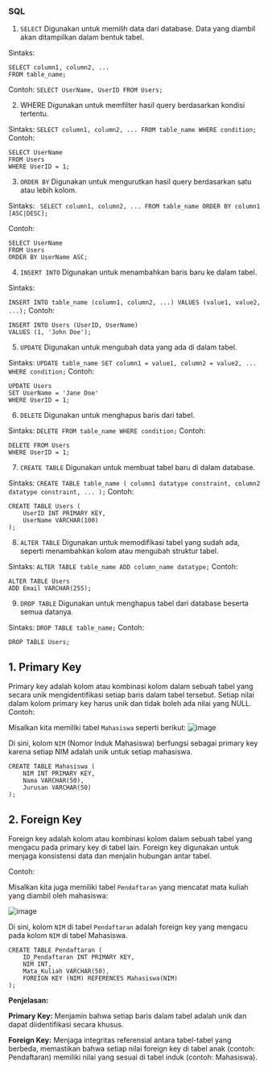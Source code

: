 ### SQL

1. `SELECT`
Digunakan untuk memilih data dari database. Data yang diambil akan ditampilkan dalam bentuk tabel.

Sintaks:
```
SELECT column1, column2, ...
FROM table_name;
```
Contoh:
`SELECT UserName, UserID
FROM Users;`

2. WHERE
Digunakan untuk memfilter hasil query berdasarkan kondisi tertentu.

Sintaks:
`
SELECT column1, column2, ...
FROM table_name
WHERE condition;
`
Contoh:

```
SELECT UserName
FROM Users
WHERE UserID = 1;
```

3. `ORDER BY`
Digunakan untuk mengurutkan hasil query berdasarkan satu atau lebih kolom.

Sintaks:
`
SELECT column1, column2, ...
FROM table_name
ORDER BY column1 [ASC|DESC];`

Contoh:
```
SELECT UserName
FROM Users
ORDER BY UserName ASC;
```

4. `INSERT INTO`
Digunakan untuk menambahkan baris baru ke dalam tabel.

Sintaks:

`INSERT INTO table_name (column1, column2, ...)
VALUES (value1, value2, ...);`
Contoh:
```
INSERT INTO Users (UserID, UserName)
VALUES (1, 'John Doe');
```

5. `UPDATE`
Digunakan untuk mengubah data yang ada di dalam tabel.

Sintaks:
`UPDATE table_name
SET column1 = value1, column2 = value2, ...
WHERE condition;`
Contoh:
```
UPDATE Users
SET UserName = 'Jane Doe'
WHERE UserID = 1;
```

6. `DELETE`
Digunakan untuk menghapus baris dari tabel.

Sintaks:
`DELETE FROM table_name
WHERE condition;`
Contoh:
```
DELETE FROM Users
WHERE UserID = 1;
```

7. `CREATE TABLE`
Digunakan untuk membuat tabel baru di dalam database.

Sintaks:
`CREATE TABLE table_name (
    column1 datatype constraint,
    column2 datatype constraint,
    ...
);`
Contoh:
```
CREATE TABLE Users (
    UserID INT PRIMARY KEY,
    UserName VARCHAR(100)
);
```

8. `ALTER TABLE`
Digunakan untuk memodifikasi tabel yang sudah ada, seperti menambahkan kolom atau mengubah struktur tabel.

Sintaks:
`ALTER TABLE table_name
ADD column_name datatype;`
Contoh:
```
ALTER TABLE Users
ADD Email VARCHAR(255);
```

9. `DROP TABLE`
Digunakan untuk menghapus tabel dari database beserta semua datanya.

Sintaks:
`DROP TABLE table_name;`
Contoh:
```
DROP TABLE Users;
```

## 1. Primary Key
Primary key adalah kolom atau kombinasi kolom dalam sebuah tabel yang secara unik mengidentifikasi setiap baris dalam tabel tersebut. Setiap nilai dalam kolom primary key harus unik dan tidak boleh ada nilai yang NULL.
Contoh:

Misalkan kita memiliki tabel `Mahasiswa` seperti berikut:
![image](https://github.com/user-attachments/assets/a30106f4-5665-400b-913e-cf5a11f4e477)

Di sini, kolom `NIM` (Nomor Induk Mahasiswa) berfungsi sebagai primary key karena setiap NIM adalah unik untuk setiap mahasiswa.

```
CREATE TABLE Mahasiswa (
    NIM INT PRIMARY KEY,
    Nama VARCHAR(50),
    Jurusan VARCHAR(50)
);

```

## 2. Foreign Key
Foreign key adalah kolom atau kombinasi kolom dalam sebuah tabel yang mengacu pada primary key di tabel lain. Foreign key digunakan untuk menjaga konsistensi data dan menjalin hubungan antar tabel.

Contoh:

Misalkan kita juga memiliki tabel `Pendaftaran` yang mencatat mata kuliah yang diambil oleh mahasiswa:

![image](https://github.com/user-attachments/assets/3e196e3c-3ef0-48a1-b285-45ea9b0b7e66)

Di sini, kolom `NIM` di tabel `Pendaftaran` adalah foreign key yang mengacu pada kolom `NIM` di tabel Mahasiswa.
```
CREATE TABLE Pendaftaran (
    ID_Pendaftaran INT PRIMARY KEY,
    NIM INT,
    Mata_Kuliah VARCHAR(50),
    FOREIGN KEY (NIM) REFERENCES Mahasiswa(NIM)
);
```

**Penjelasan:**

**Primary Key:** Menjamin bahwa setiap baris dalam tabel adalah unik dan dapat diidentifikasi secara khusus.

**Foreign Key:** Menjaga integritas referensial antara tabel-tabel yang berbeda, memastikan bahwa setiap nilai foreign key di tabel anak (contoh: Pendaftaran) memiliki nilai yang sesuai di tabel induk (contoh: Mahasiswa).

